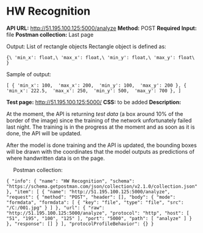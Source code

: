 # HW Recognition #

**API URL:** http://51.195.100.125:5000/analyze
**Method:** POST
**Required Input:** file
**Postman collection:** Last page

Output: List of rectangle objects
Rectangle object is defined as:

`{\
    'min_x': float,\
    'max_x': float,\
    'min_y': float,\
    'max_y': float\
}`

Sample of output:

`[
    {
        'min_x': 100, 
        'max_x': 200, 
        'min_y': 100, 
        'max_y': 200
    },
    {
        'min_x': 222.5, 
        'max_x': 250, 
        'min_y': 500, 
        'max_y': 700
    },
]`

**Test page:** http://51.195.100.125:5000/
**CSS:** to be added
**Description:**

At the moment, the API is returning *test data* (a box around 10% of the border of the image) since the training of the network unfortunately failed last night. The training is in the progress at the moment and as soon as it is done, the API will be updated.

After the model is done training and the API is updated, the bounding boxes will be drawn with the coordinates that the model outputs as predictions of where handwritten data is on the page.  


 
Postman collection:

`{
    "info": {
        "name": "HW Recognition",
        "schema": "https://schema.getpostman.com/json/collection/v2.1.0/collection.json"
    },
    "item": [
        {
            "name": "http://51.195.100.125:5000/analyze",
            "request": {
                "method": "POST",
                "header": [],
                "body": {
                    "mode": "formdata",
                    "formdata": [
                        {
                            "key": "file",
                            "type": "file",
                            "src": "/C:/001.jpg"
                        }
                    ]
                },
                "url": {
                    "raw": "http://51.195.100.125:5000/analyze",
                    "protocol": "http",
                    "host": [
                        "51",
                        "195",
                        "100",
                        "125"
                    ],
                    "port": "5000",
                    "path": [
                        "analyze"
                    ]
                }
            },
            "response": []
        }
    ],
    "protocolProfileBehavior": {}
}`


